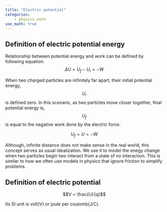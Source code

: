 ```yaml
---
title: "Electric potential"
categories:
    - physics_note
use_math: true
---
```


<h2>Definition of electric potential energy</h2>

Relationship between potential energy and work can be defined by following equation.  
$$\Delta U = U_f - U_i = -W$$

When two charged particles are infinitely far apart, their initial potential energy, $$U_i$$ is defined zero. 
In this scenario, as two particles move closer together, final potential energy is, $$U_f$$ is equal to the negative work done by the electric force.

$$U_f = U = -W$$

Although, infinite distance does not make sense in the real world, this concept serves as usual idealization.
We use it to model the enegy change when two particles begin two interact from a state of no interaction.
This is similar to how we often use models in physics that ignore friction to simplify problems.

## Definition of electric potential

$$V = \frac{U}{q}$$

Its SI unit is volt(V) or joule per coulomb(J/C).